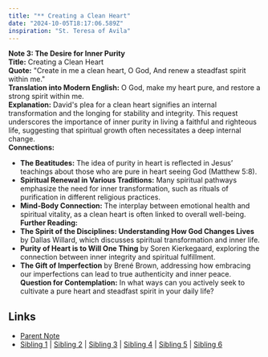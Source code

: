 ```yaml
---
title: "** Creating a Clean Heart"
date: "2024-10-05T18:17:06.589Z"
inspiration: "St. Teresa of Avila"
---
```


  
**Note 3: The Desire for Inner Purity**  
**Title:** Creating a Clean Heart  
**Quote:** "Create in me a clean heart, O God, And renew a steadfast spirit within me."  
**Translation into Modern English:** O God, make my heart pure, and restore a strong spirit within me.  
**Explanation:** David's plea for a clean heart signifies an internal transformation and the longing for stability and integrity. This request underscores the importance of inner purity in living a faithful and righteous life, suggesting that spiritual growth often necessitates a deep internal change.  
**Connections:**  
- **The Beatitudes:** The idea of purity in heart is reflected in Jesus’ teachings about those who are pure in heart seeing God (Matthew 5:8).  
- **Spiritual Renewal in Various Traditions:** Many spiritual pathways emphasize the need for inner transformation, such as rituals of purification in different religious practices.  
- **Mind-Body Connection:** The interplay between emotional health and spiritual vitality, as a clean heart is often linked to overall well-being.  
**Further Reading:**  
- **The Spirit of the Disciplines: Understanding How God Changes Lives** by Dallas Willard, which discusses spiritual transformation and inner life.  
- **Purity of Heart is to Will One Thing** by Soren Kierkegaard, exploring the connection between inner integrity and spiritual fulfillment.  
- **The Gift of Imperfection** by Brené Brown, addressing how embracing our imperfections can lead to true authenticity and inner peace.  
**Question for Contemplation:** In what ways can you actively seek to cultivate a pure heart and steadfast spirit in your daily life?  


## Links

- [Parent Note](/parent-note.md)
- [Sibling 1](/zettel1.md) | [Sibling 2](/zettel2.md) | [Sibling 3](/zettel3.md) | [Sibling 4](/zettel4.md) | [Sibling 5](/zettel5.md) | [Sibling 6](/zettel6.md)
